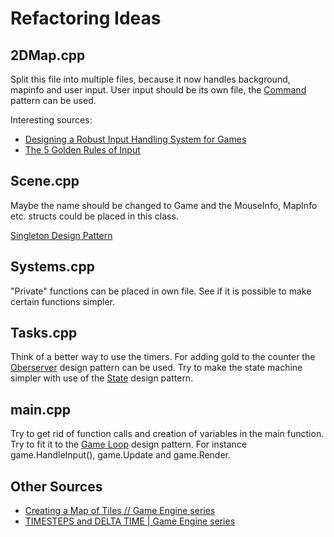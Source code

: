 # Refactoring Ideas

## 2DMap.cpp
Split this file into multiple files, because it now handles background, mapinfo and user input.
User input should be its own file, the [Command](https://gameprogrammingpatterns.com/command.html) pattern can be used.

Interesting sources:

- [Designing a Robust Input Handling System for Games](https://www.gamedev.net/tutorials/_/technical/game-programming/designing-a-robust-input-handling-system-for-games-r2975/)
- [The 5 Golden Rules of Input](https://www.gamedeveloper.com/design/the-5-golden-rules-of-input)

## Scene.cpp
Maybe the name should be changed to Game and the MouseInfo, MapInfo etc. structs could be placed in this class.

[Singleton Design Pattern](https://gameprogrammingpatterns.com/singleton.html)

## Systems.cpp
"Private" functions can be placed in own file.
See if it is possible to make certain functions simpler.

## Tasks.cpp
Think of a better way to use the timers.
For adding gold to the counter the [Oberserver](https://gameprogrammingpatterns.com/observer.html) design pattern can be used.
Try to make the state machine simpler with use of the [State](https://gameprogrammingpatterns.com/state.html) design pattern.

## main.cpp
Try to get rid of function calls and creation of variables in the main function. Try to fit it to the [Game Loop](https://gameprogrammingpatterns.com/game-loop.html) design pattern. For instance game.HandleInput(), game.Update and game.Render.

## Other Sources
- [Creating a Map of Tiles // Game Engine series](https://youtu.be/mj7qCwHTtK8)
- [TIMESTEPS and DELTA TIME | Game Engine series](https://youtu.be/pctGOMDW-HQ)